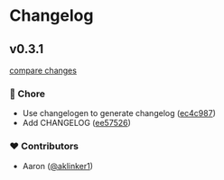 # Changelog

## v0.3.1

[compare changes](https://github.com/aklinker1/zeta/compare/v0.3.0...v0.3.1)

### 🏡 Chore

- Use changelogen to generate changelog ([ec4c987](https://github.com/aklinker1/zeta/commit/ec4c987))
- Add CHANGELOG ([ee57526](https://github.com/aklinker1/zeta/commit/ee57526))

### ❤️ Contributors

- Aaron ([@aklinker1](https://github.com/aklinker1))
